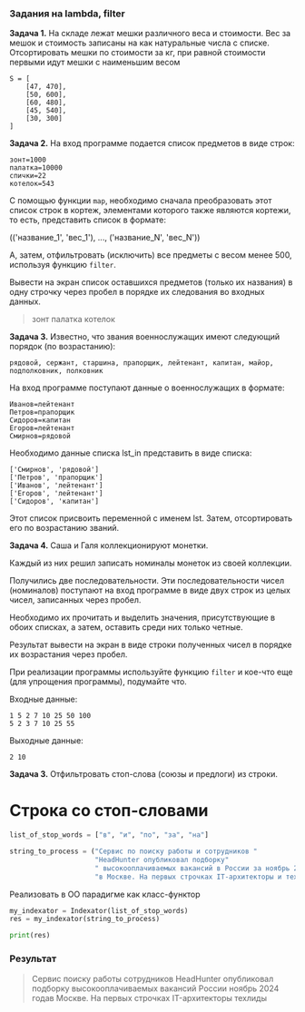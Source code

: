 ### Задания на lambda, filter


__Задача 1.__ На складе лежат мешки различного веса и стоимости. Вес за мешок и стоимость записаны на как натуральные числа с списке. Отсортировать мешки по стоимости за кг, при равной стоимости первыми идут мешки с наименьшим весом
```
S = [
    [47, 470],
    [50, 600],
    [60, 480],
    [45, 540],
    [30, 300]
]
```

__Задача 2.__ На вход программе подается список предметов в виде строк:

```
зонт=1000
палатка=10000
спички=22
котелок=543
```

С помощью функции `map`, необходимо сначала преобразовать этот список строк в кортеж, элементами которого также являются кортежи, то есть, представить список в формате:

(('название_1', 'вес_1'), ..., ('название_N', 'вес_N'))

А, затем, отфильтровать (исключить) все предметы с весом менее 500, используя функцию `filter`. 

Вывести на экран список оставшихся предметов (только их названия) в одну строчку через пробел в порядке их следования во входных данных.

> зонт палатка котелок

__Задача 3.__ 
Известно, что звания военнослужащих имеют следующий порядок (по возрастанию):
```
рядовой, сержант, старшина, прапорщик, лейтенант, капитан, майор, подполковник, полковник
```

На вход программе поступают данные о военнослужащих в формате:
```
Иванов=лейтенант
Петров=прапорщик
Сидоров=капитан
Егоров=лейтенант
Смирнов=рядовой
```

Необходимо данные списка lst_in представить в виде списка:

```
['Смирнов', 'рядовой']
['Петров', 'прапорщик']
['Иванов', 'лейтенант']
['Егоров', 'лейтенант']
['Сидоров', 'капитан']
```

Этот список присвоить переменной с именем lst. Затем, отсортировать его по возрастанию званий.


__Задача 4.__ Саша и Галя коллекционируют монетки. 

Каждый из них решил записать номиналы монеток из своей коллекции. 

Получились две последовательности. Эти последовательности чисел (номиналов) поступают на вход программе в виде двух строк из целых чисел, записанных через пробел. 

Необходимо их прочитать и выделить значения, присутствующие в обоих списках, а затем, оставить среди них только четные. 

Результат вывести на экран в виде строки полученных чисел в порядке их возрастания через пробел.

При реализации программы используйте функцию `filter` и кое-что еще (для упрощения программы), подумайте что.

Входные данные:

```
1 5 2 7 10 25 50 100
5 2 3 7 10 25 55
```
Выходные данные:

```
2 10
```


__Задача 3.__ Отфильтровать стоп-слова (союзы и предлоги) из строки.

# Строка со стоп-словами
```python
list_of_stop_words = ["в", "и", "по", "за", "на"]

string_to_process = ("Сервис по поиску работы и сотрудников "
                     "HeadHunter опубликовал подборку"
                     " высокооплачиваемых вакансий в России за ноябрь 2024 года"
                     "в Москве. На первых строчках IT-архитекторы и техлиды  ")

```

Реализовать в ОО парадигме как класс-функтор

```python
my_indexator = Indexator(list_of_stop_words)
res = my_indexator(string_to_process)

print(res) 
```

### Результат
> Сервис поиску работы сотрудников HeadHunter опубликовал подборку высокооплачиваемых вакансий России ноябрь 2024 годав Москве. На первых строчках IT-архитекторы техлиды